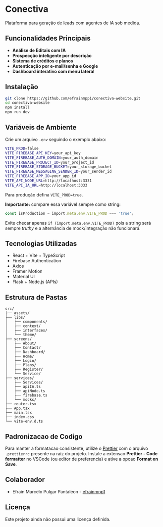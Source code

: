 # Conectiva

Plataforma para geração de leads com agentes de IA sob medida.

<!-- Badges can be added here -->

## Funcionalidades Principais

- **Análise de Editais com IA**
- **Prospecção inteligente por descrição**
- **Sistema de créditos e planos**
- **Autenticação por e-mail/senha e Google**
- **Dashboard interativo com menu lateral**

## Instalação

```bash
git clone https://github.com/efrainmpp1/conectiva-website.git
cd conectiva-website
npm install
npm run dev
```

## Variáveis de Ambiente

Crie um arquivo `.env` seguindo o exemplo abaixo:

```bash
VITE_PROD=false
VITE_FIREBASE_API_KEY=your_api_key
VITE_FIREBASE_AUTH_DOMAIN=your_auth_domain
VITE_FIREBASE_PROJECT_ID=your_project_id
VITE_FIREBASE_STORAGE_BUCKET=your_storage_bucket
VITE_FIREBASE_MESSAGING_SENDER_ID=your_sender_id
VITE_FIREBASE_APP_ID=your_app_id
VITE_API_NODE_URL=http://localhost:3331
VITE_API_IA_URL=http://localhost:3333
```

Para produção defina `VITE_PROD=true`.

**Importante:** compare essa variável sempre como string:

```typescript
const isProduction = import.meta.env.VITE_PROD === 'true';
```

Evite checar apenas `if (import.meta.env.VITE_PROD)` pois a string será
sempre *truthy* e a alternância de mock/integração não funcionará.

## Tecnologias Utilizadas

- React + Vite + TypeScript
- Firebase Authentication
- Axios
- Framer Motion
- Material UI
- Flask + Node.js (APIs)

## Estrutura de Pastas

```text
src/
├── assets/
├── libs/
│   ├── components/
│   ├── context/
│   ├── interfaces/
│   └── theme/
├── screens/
│   ├── About/
│   ├── Contact/
│   ├── Dashboard/
│   ├── Home/
│   ├── Login/
│   ├── Plans/
│   ├── Register/
│   └── Service/
├── services/
│   ├── Services/
│   ├── apiIA.ts
│   ├── apiNode.ts
│   ├── firebase.ts
│   └── mocks/
├── router.tsx
├── App.tsx
├── main.tsx
├── index.css
└── vite-env.d.ts
```

## Padronizacao de Codigo

Para manter a formatacao consistente, utilize o [Prettier](https://prettier.io/) com o arquivo `.prettierrc` presente na raiz do projeto. Instale a extensao **Prettier - Code formatter** no VSCode (ou editor de preferencia) e ative a opcao **Format on Save**.

## Colaborador

- Efrain Marcelo Pulgar Pantaleon - [efrainmpp1](https://github.com/efrainmpp1)

## Licença

Este projeto ainda não possui uma licença definida.


